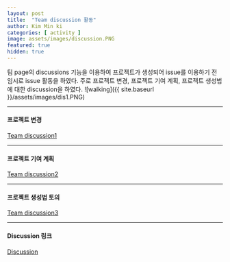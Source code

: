 ```yaml
---
layout: post
title:  "Team discussion 활동"
author: Kim Min ki
categories: [ activity ]
image: assets/images/discussion.PNG
featured: true
hidden: true
---
```

팀 page의 discussions 기능을 이용하여 프로젝트가 생성되어
issue를 이용하기 전 임시로 issue 활동을 하였다.
주로 프로젝트 변경, 프로젝트 기여 계획, 프로젝트 생성법에 대한
discussion을 하였다.
![walking]({{ site.baseurl }}/assets/images/dis1.PNG)

***

#### 프로젝트 변경
[Team discussion1](https://github.com/orgs/18-2-SKKU-OSS/teams/2018-2-oss-l1/discussions/1)

***

#### 프로젝트 기여 계획
[Team discussion2](https://github.com/orgs/18-2-SKKU-OSS/teams/2018-2-oss-l1/discussions/2)

***

#### 프로젝트 생성법 토의
[Team discussion3](https://github.com/orgs/18-2-SKKU-OSS/teams/2018-2-oss-l1/discussions/3)


***

#### Discussion 링크
[Discussion](https://github.com/orgs/18-2-SKKU-OSS/teams/2018-2-oss-l1/discussions)